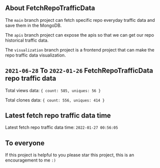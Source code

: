 ## About FetchRepoTrafficData

The `main` branch project can fetch specific repo everyday traffic data and save them in the MongoDB.

The `apis` branch project can expose the apis so that we can get our repo historical traffic data.

The `visualization` branch project is a frontend project that can make the repo traffic data visualization.

## `2021-06-28` To `2022-01-26` FetchRepoTrafficData repo traffic data

Total views data: `{ count: 585, uniques: 56 }`

Total clones data: `{ count: 556, uniques: 414 }`

## Latest fetch repo traffic data time

Latest fetch repo traffic data time: `2022-01-27 00:56:05`

## To everyone

If this project is helpful to you please star this project, this is an encouragement to me `:)`



